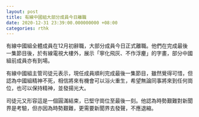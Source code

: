 ```yaml
---
layout: post
title: 有線中國組大部分成員今日離職
date: 2020-12-31 23:39:00.000000000 +08:00
categories: rthk
---
```


有線中國組全體成員在12月初辭職，大部分成員今日正式離職。他們在完成最後一集節目後，於有線電視大樓外，展示「寧化飛灰、不作浮麈」的字畫，部分中國組前成員亦有到場。

有線中國組主管司徒元表示，現任成員順利完成最後一集節目，雖然覺得可惜，但認為中國組精神不死，相信將來有機會可以浴火重生，希望無論同事將來到任何崗位，也可以保持精神，並發揚光大。

司徒元又形容這是一個圓滿結束，已堅守崗位至最後一刻。他認為時勢艱難對新聞界是考驗，但亦因為時勢艱難，更需要新聞界去發聲，不應退縮。
